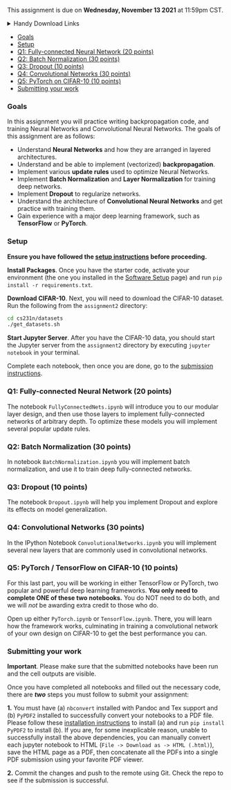 This assignment is due on **Wednesday, November 13 2021** at 11:59pm CST.

<details>
<summary>Handy Download Links</summary>

 <ul>
  <li><a href="{{ site.hw_2_colab }}">Option A: Colab starter code</a></li>
  <li><a href="{{ site.hw_2_jupyter }}">Option B: Jupyter starter code</a></li>
</ul>
</details>

- [Goals](#goals)
- [Setup](#setup)
- [Q1: Fully-connected Neural Network (20 points)](#q1-fully-connected-neural-network-20-points)
- [Q2: Batch Normalization (30 points)](#q2-batch-normalization-30-points)
- [Q3: Dropout (10 points)](#q3-dropout-10-points)
- [Q4: Convolutional Networks (30 points)](#q4-convolutional-networks-30-points)
- [Q5: PyTorch on CIFAR-10 (10 points)](#q5-pytorch--tensorflow-on-cifar-10-10-points)
- [Submitting your work](#submitting-your-work)

### Goals

In this assignment you will practice writing backpropagation code, and training Neural Networks and Convolutional Neural Networks. The goals of this assignment are as follows:

- Understand **Neural Networks** and how they are arranged in layered architectures.
- Understand and be able to implement (vectorized) **backpropagation**.
- Implement various **update rules** used to optimize Neural Networks.
- Implement **Batch Normalization** and **Layer Normalization** for training deep networks.
- Implement **Dropout** to regularize networks.
- Understand the architecture of **Convolutional Neural Networks** and get practice with training them.
- Gain experience with a major deep learning framework, such as **TensorFlow** or **PyTorch**.

### Setup

**Ensure you have followed the [setup instructions](/setup-instructions) before proceeding.**

**Install Packages**. Once you have the starter code, activate your environment (the one you installed in the [Software Setup]({{site.baseurl}}/setup-instructions/) page) and run `pip install -r requirements.txt`.

**Download CIFAR-10**. Next, you will need to download the CIFAR-10 dataset. Run the following from the `assignment2` directory:

```bash
cd cs231n/datasets
./get_datasets.sh
```
**Start Jupyter Server**. After you have the CIFAR-10 data, you should start the Jupyter server from the
`assignment2` directory by executing `jupyter notebook` in your terminal.

Complete each notebook, then once you are done, go to the [submission instructions](#submitting-your-work).

### Q1: Fully-connected Neural Network (20 points)

The notebook `FullyConnectedNets.ipynb` will introduce you to our
modular layer design, and then use those layers to implement fully-connected
networks of arbitrary depth. To optimize these models you will implement several
popular update rules.

### Q2: Batch Normalization (30 points)

In notebook `BatchNormalization.ipynb` you will implement batch normalization, and use it to train deep fully-connected networks.

### Q3: Dropout (10 points)

The notebook `Dropout.ipynb` will help you implement Dropout and explore its effects on model generalization.

### Q4: Convolutional Networks (30 points)
In the IPython Notebook `ConvolutionalNetworks.ipynb` you will implement several new layers that are commonly used in convolutional networks.

### Q5: PyTorch / TensorFlow on CIFAR-10 (10 points)
For this last part, you will be working in either TensorFlow or PyTorch, two popular and powerful deep learning frameworks. **You only need to complete ONE of these two notebooks.** You do NOT need to do both, and we will _not_ be awarding extra credit to those who do.

Open up either `PyTorch.ipynb` or `TensorFlow.ipynb`. There, you will learn how the framework works, culminating in training a  convolutional network of your own design on CIFAR-10 to get the best performance you can.

### Submitting your work

**Important**. Please make sure that the submitted notebooks have been run and the cell outputs are visible.

Once you have completed all notebooks and filled out the necessary code, there are **_two_** steps you must follow to submit your assignment:

**1.** 
You must have (a) `nbconvert` installed with Pandoc and Tex support and (b) `PyPDF2` installed to successfully convert your notebooks to a PDF file. Please follow these [installation instructions](https://nbconvert.readthedocs.io/en/latest/install.html#installing-nbconvert) to install (a) and run `pip install PyPDF2` to install (b). If you are, for some inexplicable reason, unable to successfully install the above dependencies, you can manually convert each jupyter notebook to HTML (`File -> Download as -> HTML (.html)`), save the HTML page as a PDF, then concatenate all the PDFs into a single PDF submission using your favorite PDF viewer.

**2.** Commit the changes and push to the remote using Git. Check the repo to see if the submission is successful.
